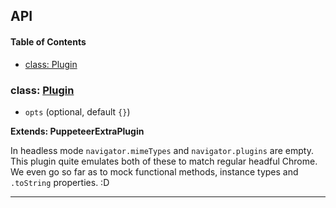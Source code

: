 ## API

<!-- Generated by documentation.js. Update this documentation by updating the source code. -->

#### Table of Contents

- [class: Plugin](#class-plugin)

### class: [Plugin](https://github.com/berstend/puppeteer-extra/blob/6bfc3b948eb95f9591a6aedf8199f91a60e06294/packages/puppeteer-extra-plugin-stealth/evasions/navigator.plugins/index.js#L10-L216)

- `opts` (optional, default `{}`)

**Extends: PuppeteerExtraPlugin**

In headless mode `navigator.mimeTypes` and `navigator.plugins` are empty.
This plugin quite emulates both of these to match regular headful Chrome.
We even go so far as to mock functional methods, instance types and `.toString` properties. :D

---

